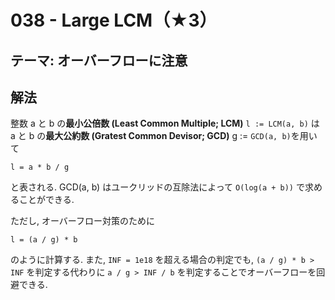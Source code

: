 # 038 - Large LCM（★3）

## テーマ: オーバーフローに注意

## 解法
整数 a と b の**最小公倍数 (Least Common Multiple; LCM)** `l := LCM(a, b)` は a と b の**最大公約数 (Gratest Common Devisor; GCD)** g := `GCD(a, b)`を用いて

```
l = a * b / g

```
と表される. GCD(a, b) はユークリッドの互除法によって `O(log(a + b))` で求めることができる.

ただし, オーバーフロー対策のために

```
l = (a / g) * b
```

のように計算する. また, `INF = 1e18` を超える場合の判定でも, `(a / g) * b > INF` を判定する代わりに `a / g > INF / b` を判定することでオーバーフローを回避できる.
